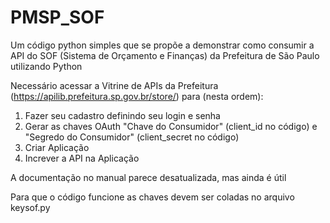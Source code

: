 # PMSP_SOF
Um código python simples que se propõe a demonstrar como consumir a API do SOF (Sistema de Orçamento e Finanças) da Prefeitura de São Paulo utilizando Python

Necessário acessar a Vitrine de APIs da Prefeitura (https://apilib.prefeitura.sp.gov.br/store/) para (nesta ordem):
1) Fazer seu cadastro definindo seu login e senha
2) Gerar as chaves OAuth "Chave do Consumidor" (client_id no código) e "Segredo do Consumidor" (client_secret no código)
3) Criar Aplicação
4) Increver a API na Aplicação

A documentação no manual parece desatualizada, mas ainda é útil

Para que o código funcione as chaves devem ser coladas no arquivo keysof.py